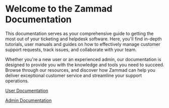 # Welcome to the Zammad Documentation

This documentation serves as your comprehensive guide to getting the most out
of your ticketing and helpdesk software. Here, you'll find in-depth tutorials,
user manuals and guides on how to effectively manage customer support requests,
track issues, and collaborate with your team.

Whether you're a new user or an experienced admin, our documentation is
designed to provide you with the knowledge and tools you need to succeed.
Browse through our resources, and discover how Zammad can help you
deliver exceptional customer service and streamline your support operations.

[User Documentation](/use/general/index)

[Admin Documentation](/administrate/index)